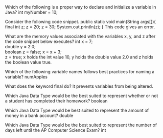 Which of the following is a proper way to declare and initialize a variable in Java?
int myNumber = 10;

Consider the following code snippet.
public static void main(String args[]){
    final int z;
    z = 20;
    z = 30;
    System.out.println(z);
}
This code gives an error. 

What are the memory values associated with the variables x, y, and z after the code snippet below executes?
int x = 7;            
double y = 2.0;             
boolean z = false;
x = x + 3;             
z = true;
x holds the int value 10, y holds the double value 2.0 and z holds the boolean value true. 

Which of the following variable names follows best practices for naming a variable?
numApples

What does the keyword final do?
It prevents variables from being altered.

Which Java Data Type would be the best suited to represent whether or not a student has completed their homework?
boolean

Which Java Data Type would be best suited to represent the amount of money in a bank account?
double

Which Java Data Type would be the best suited to represent the number of days left until the AP Computer Science Exam?
int

